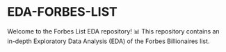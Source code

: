 # EDA-FORBES-LIST
Welcome to the Forbes List EDA repository! 📊  This repository contains an in-depth Exploratory Data Analysis (EDA) of the Forbes Billionaires list. 
